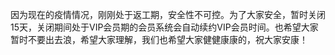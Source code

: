 因为现在的疫情情况，刚刚处于返工期，安全性不可控。为了大家安全，暂时关闭15天，关闭期间处于VIP会员期的会员系统会自动续约VIP会员时间。也希望大家暂时不要出去浪，希望大家理解，我们也希望大家健健康康的，祝大家安康！


